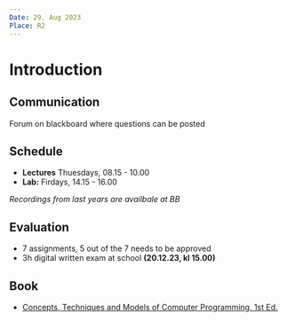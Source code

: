 ```yaml
---
Date: 29. Aug 2023
Place: R2
---
```


# Introduction

## Communication

Forum on blackboard where questions can be posted

## Schedule

- **Lectures** Thuesdays, 08.15 - 10.00
- **Lab:** Firdays, 14.15 - 16.00

_Recordings from last years are availbale at BB_

## Evaluation

- 7 assignments, 5 out of the 7 needs to be approved
- 3h digital written exam at school **(20.12.23, kl 15.00)**

## Book

- [Concepts, Techniques and Models of Computer Programming, 1st Ed.](http://aleteya.cs.buap.mx/~jlavalle/papers/books_on_line/MIT.Press.Concepts.Techniques.and.Models.of.Computer.Programming.eBook-DDU.pdf)

